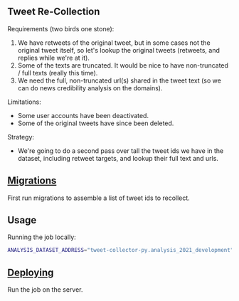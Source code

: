 ## Tweet Re-Collection

Requirements (two birds one stone):

  1. We have retweets of the original tweet, but in some cases not the original tweet itself, so let's lookup the original tweets (retweets, and replies while we're at it).
  2. Some of the texts are truncated. It would be nice to have non-truncated / full texts (really this time).
  3. We need the full, non-truncated url(s) shared in the tweet text (so we can do news credibility analysis on the domains).

Limitations:
  + Some user accounts have been deactivated.
  + Some of the original tweets have since been deleted.

Strategy:
  + We're going to do a second pass over tall the tweet ids we have in the dataset, including retweet targets, and lookup their full text and urls.

## [Migrations](MIGRATIONS.md)

First run migrations to assemble a list of tweet ids to recollect.

## Usage

Running the job locally:

```sh
ANALYSIS_DATASET_ADDRESS="tweet-collector-py.analysis_2021_development" STATUS_LIMIT=100 BATCH_SIZE=10 python -m app.tweet_recollection.collector
```

## [Deploying](DEPLOYING.md)

Run the job on the server.
